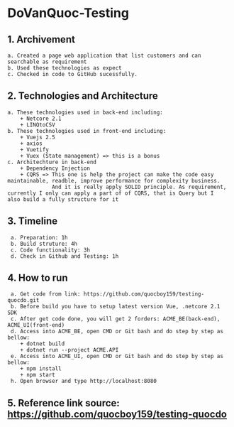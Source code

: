 # DoVanQuoc-Testing

## 1. Archivement
    a. Created a page web application that list customers and can searchable as requirement 
    b. Used these technologies as expect
    c. Checked in code to GitHub sucessfully.
    
## 2. Technologies and Architecture
    a. These technologies used in back-end including:
        + Netcore 2.1
        + LINQtoCSV
    b. These technologies used in front-end including:  
        + Vuejs 2.5
        + axios
        + Vuetify
        + Vuex (State management) => this is a bonus
    c. Architechture in back-end
        + Dependency Injection
        + CQRS => This one is help the project can make the code easy maintainable, readble, improve performance for complexity business. 
                  And it is really apply SOLID principle. As requirement, currently I only can apply a part of of CQRS, that is Query but I                   also build a fully structure for it
                  
  ## 3. Timeline
     a. Preparation: 1h
     b. Build struture: 4h
     c. Code functionality: 3h
     d. Check in Github and Testing: 1h
  
  ## 4. How to run
     a. Get code from link: https://github.com/quocboy159/testing-quocdo.git
     b. Before build you have to setup latest version Vue, .netcore 2.1 SDK
     c. After get code done, you will get 2 forders: ACME_BE(back-end), ACME_UI(front-end) 
     d. Access into ACME_BE, open CMD or Git bash and do step by step as bellow:
        + dotnet build
        + dotnet run --project ACME.API
     e. Access into ACME_UI, open CMD or Git bash and do step by step as bellow:
        + npm install
        + npm start
     h. Open browser and type http://localhost:8080
     
  ## 5. Reference link source: https://github.com/quocboy159/testing-quocdo
